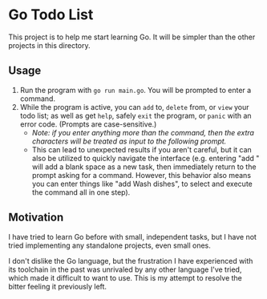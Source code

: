 # Go Todo List

This project is to help me start learning Go. It will be simpler than the other projects in this directory. 

## Usage

1) Run the program with `go run main.go`. You will be prompted to enter a command.
2) While the program is active, you can `add` to, `delete` from, or `view` your todo list; as well as get `help`, safely `exit` the program, or `panic` with an error code. (Prompts are case-sensitive.)
    - *Note: if you enter anything more than the command, then the extra characters will be treated as input to the following prompt.*
    - This can lead to unexpected results if you aren't careful, but it can also be utilized to quickly navigate the interface (e.g. entering "add " will add a blank space as a new task, then immediately return to the prompt asking for a command. However, this behavior also means you can enter things like "add Wash dishes", to select and execute the command all in one step). 

## Motivation

I have tried to learn Go before with small, independent tasks, but I have not tried implementing any standalone projects, even small ones. 

I don't dislike the Go language, but the frustration I have experienced with its toolchain in the past was unrivaled by any other language I've tried, which made it difficult to want to use. This is my attempt to resolve the bitter feeling it previously left. 
